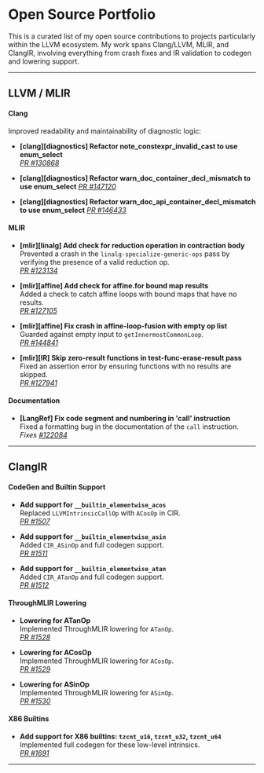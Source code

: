 # Open Source Portfolio

This is a curated list of my open source contributions to projects particularly within the LLVM ecosystem. My work spans Clang/LLVM, MLIR, and ClangIR, involving everything from crash fixes and IR validation to codegen and lowering support.

---

## LLVM / MLIR

#### Clang

Improved readability and maintainability of diagnostic logic:  

- **[clang][diagnostics] Refactor note_constexpr_invalid_cast to use enum_select**  
  _[PR #130868](https://github.com/llvm/llvm-project/pull/130868)_

- **[clang][diagnostics] Refactor warn_doc_container_decl_mismatch to use enum_select**
  _[PR #147120](https://github.com/llvm/llvm-project/pull/#147120)_

- **[clang][diagnostics] Refactor warn_doc_api_container_decl_mismatch to use enum_select**
  _[PR #146433](https://github.com/llvm/llvm-project/pull/#146433)_

#### MLIR

- **[mlir][linalg] Add check for reduction operation in contraction body**  
  Prevented a crash in the `linalg-specialize-generic-ops` pass by verifying the presence of a valid reduction op.  
  _[PR #123134](https://github.com/llvm/llvm-project/pull/123134)_

- **[mlir][affine] Add check for affine.for bound map results**  
  Added a check to catch affine loops with bound maps that have no results.  
  _[PR #127105](https://github.com/llvm/llvm-project/pull/127105)_

- **[mlir][affine] Fix crash in affine-loop-fusion with empty op list**  
  Guarded against empty input to `getInnermostCommonLoop`.  
  _[PR #144841](https://github.com/llvm/llvm-project/pull/144841)_

- **[mlir][IR] Skip zero-result functions in test-func-erase-result pass**  
  Fixed an assertion error by ensuring functions with no results are skipped.  
  _[PR #127941](https://github.com/llvm/llvm-project/pull/127941)_

#### Documentation

- **[LangRef] Fix code segment and numbering in 'call' instruction**  
Fixed a formatting bug in the documentation of the `call` instruction.  
_Fixes [#122084](https://github.com/llvm/llvm-project/issues/122084)_

---

## ClangIR

#### CodeGen and Builtin Support

- **Add support for `__builtin_elementwise_acos`**  
  Replaced `LLVMIntrinsicCallOp` with `ACosOp` in CIR.  
  _[PR #1507](https://github.com/llvm/clangir/pull/1507)_

- **Add support for `__builtin_elementwise_asin`**  
  Added `CIR_ASinOp` and full codegen support.  
  _[PR #1511](https://github.com/llvm/clangir/pull/1511)_

- **Add support for `__builtin_elementwise_atan`**  
  Added `CIR_ATanOp` and full codegen support.  
  _[PR #1512](https://github.com/llvm/clangir/pull/1512)_

#### ThroughMLIR Lowering

- **Lowering for ATanOp**  
  Implemented ThroughMLIR lowering for `ATanOp`.  
  _[PR #1528](https://github.com/llvm/clangir/pull/1528)_

- **Lowering for ACosOp**  
  Implemented ThroughMLIR lowering for `ACosOp`.  
  _[PR #1529](https://github.com/llvm/clangir/pull/1529)_

- **Lowering for ASinOp**  
  Implemented ThroughMLIR lowering for `ASinOp`.  
  _[PR #1530](https://github.com/llvm/clangir/pull/1530)_

#### X86 Builtins

- **Add support for X86 builtins: `tzcnt_u16`, `tzcnt_u32`, `tzcnt_u64`**  
  Implemented full codegen for these low-level intrinsics.  
  _[PR #1691](https://github.com/llvm/clangir/pull/1691)_

---
